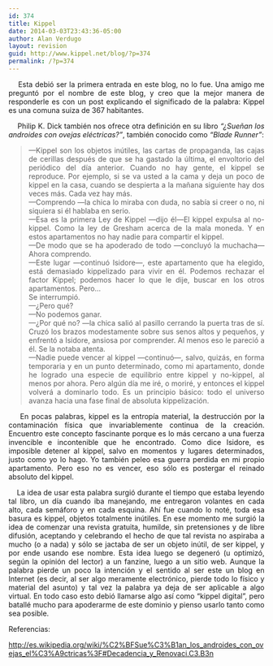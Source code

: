 ```yaml
---
id: 374
title: Kippel
date: 2014-03-03T23:43:36-05:00
author: Alan Verdugo
layout: revision
guid: http://www.kippel.net/blog/?p=374
permalink: /?p=374
---
```

<p style="text-align: justify;">
      Esta debió ser la primera entrada en este blog, no lo fue. Una amigo me preguntó por el nombre de este blog, y creo que la mejor manera de responderle es con un post explicando el significado de la palabra: Kippel es una comuna suiza de 367 habitantes.
</p>

<p style="text-align: justify;">
      Philip K. Dick también nos ofrece otra definición en su libro <em>&#8220;¿Sueñan los androides con ovejas eléctricas?&#8221;</em>, también conocido como <em>&#8220;Blade Runner&#8221;</em>:
</p>

> <p style="text-align: justify;">
>   —Kippel son los objetos inútiles, las cartas de propaganda, las cajas de cerillas después de que se ha gastado la última, el envoltorio del periódico del día anterior. Cuando no hay gente, el kippel se reproduce. Por ejemplo, si se va usted a la cama y deja un poco de kippel en la casa, cuando se despierta a la mañana siguiente hay dos veces más. Cada vez hay más.<br /> —Comprendo —la chica lo miraba con duda, no sabía si creer o no, ni siquiera si él hablaba en serio.<br /> —Esa es la primera Ley de Kippel —dijo él—El kippel expulsa al no-kippel. Como la ley de Gresham acerca de la mala moneda. Y en estos apartamentos no hay nadie para compartir el kippel.<br /> —De modo que se ha apoderado de todo —concluyó la muchacha—Ahora comprendo.<br /> —Este lugar —continuó Isidore—, este apartamento que ha elegido, está demasiado kippelizado para vivir en él. Podemos rechazar el factor Kippel; podemos hacer lo que le dije, buscar en los otros apartamentos. Pero&#8230;<br /> Se interrumpió.<br /> —¿Pero qué?<br /> —No podemos ganar.<br /> —¿Por qué no? —la chica salió al pasillo cerrando la puerta tras de sí. Cruzó los brazos modestamente sobre sus senos altos y pequeños, y enfrentó a Isidore, ansiosa por comprender. Al menos eso le pareció a él. Se la notaba atenta.<br /> —Nadie puede vencer al kippel —continuó—, salvo, quizás, en forma temporaria y en un punto determinado, como mi apartamento, donde he logrado una especie de equilibrio entre kippel y no-kippel, al menos por ahora. Pero algún día me iré, o moriré, y entonces el kippel volverá a dominarlo todo. Es un principio básico: todo el universo avanza hacia una fase final de absoluta kippelización.
> </p>

<p style="text-align: justify;">
      En pocas palabras, kippel es la entropía material, la destrucción por la contaminación física que invariablemente continua de la creación. Encuentro este concepto fascinante porque es lo más cercano a una fuerza invencible e incontenible que he encontrado. Como dice Isidore, es imposible detener al kippel, salvo en momentos y lugares determinados, justo como yo lo hago. Yo también peleo esa guerra perdida en mi propio apartamento. Pero eso no es vencer, eso sólo es postergar el reinado absoluto del kippel.
</p>

<p style="text-align: justify;">
      La idea de usar esta palabra surgió durante el tiempo que estaba leyendo tal libro, un día cuando iba manejando, me entregaron volantes en cada alto, cada semáforo y en cada esquina. Ahí fue cuando lo noté, toda esa basura es kippel, objetos totalmente inútiles. En ese momento me surgió la idea de comenzar una revista gratuita, humilde, sin pretensiones y de libre difusión, aceptando y celebrando el hecho de que tal revista no aspiraba a mucho (o a nada) y sólo se jactaba de ser un objeto inútil, de ser kippel, y por ende usando ese nombre. Esta idea luego se degeneró (u optimizó, según la opinión del lector) a un fanzine, luego a un sitio web. Aunque la palabra pierde un poco la intención y el sentido al ser este un blog en Internet (es decir, al ser algo meramente electrónico, pierde todo lo físico y material del asunto) y tal vez la palabra ya deja de ser aplicable a algo virtual. En todo caso esto debió llamarse algo así como &#8220;kippel digital&#8221;, pero batallé mucho para apoderarme de este dominio y pienso usarlo tanto como sea posible.
</p>

<p style="text-align: justify;">
  Referencias:
</p>

<p style="text-align: justify;">
  <a href="http://es.wikipedia.org/wiki/%C2%BFSue%C3%B1an_los_androides_con_ovejas_el%C3%A9ctricas%3F#Decadencia_y_Renovaci.C3.B3n" target="_blank">http://es.wikipedia.org/wiki/%C2%BFSue%C3%B1an_los_androides_con_ovejas_el%C3%A9ctricas%3F#Decadencia_y_Renovaci.C3.B3n</a>
</p>